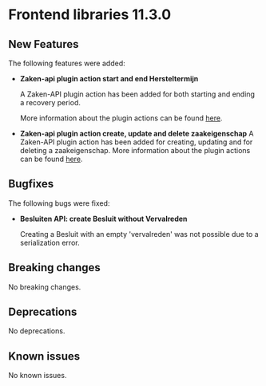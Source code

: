 # Frontend libraries 11.3.0

## New Features

The following features were added:

* **Zaken-api plugin action start and end Hersteltermijn**

  A Zaken-API plugin action has been added for both starting and ending a recovery period.

  More information about the plugin actions can be
  found [here](/using-valtimo/plugin/zaken-api/configure-zaken-api-plugin.md#start-recovery-period).

* **Zaken-api plugin action create, update and delete zaakeigenschap**
  A Zaken-API plugin action has been added for creating, updating and for deleting a zaakeigenschap. More information
  about the plugin actions can be
  found [here](/using-valtimo/plugin/zaken-api/configure-zaken-api-plugin.md#create-zaakeigenschap).

## Bugfixes

The following bugs were fixed:

* **Besluiten API: create Besluit without Vervalreden**

  Creating a Besluit with an empty 'vervalreden' was not possible due to a serialization error.

## Breaking changes

No breaking changes.

## Deprecations

No deprecations.

## Known issues

No known issues.
